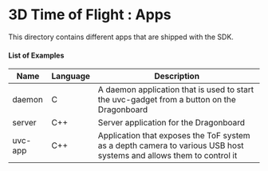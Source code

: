 # 3D Time of Flight : Apps

This directory contains different apps that are shipped with the SDK.

#### List of Examples

| Name | Language | Description |
| --------- | ----------- | -------------- |
| daemon | C | A daemon application that is used to start the uvc-gadget from a button on the Dragonboard |
| server | C++ | Server application for the Dragonboard |
| uvc-app | C++ | Application that exposes the ToF system as a depth camera to various USB host systems and allows them to control it |
